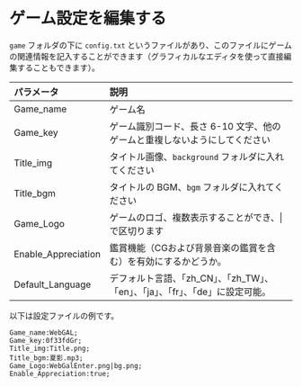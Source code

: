 # ゲーム設定を編集する

`game` フォルダの下に `config.txt` というファイルがあり、このファイルにゲームの関連情報を記入することができます（グラフィカルなエディタを使って直接編集することもできます）。

| パラメータ | 説明 |
| :------------ | :----------------------------------------------- |
| Game_name | ゲーム名 |
| Game_key | ゲーム識別コード、長さ 6-10 文字、他のゲームと重複しないようにしてください |
| Title_img | タイトル画像、`background` フォルダに入れてください |
| Title_bgm | タイトルの BGM、`bgm` フォルダに入れてください |
| Game_Logo | ゲームのロゴ、複数表示することができ、\| で区切ります |
| Enable_Appreciation     | 鑑賞機能（CGおよび背景音楽の鑑賞を含む）を有効にするかどうか。    |
| Default_Language     | デフォルト言語、「zh_CN」、「zh_TW」、「en」、「ja」、「fr」、「de」に設定可能。 |

以下は設定ファイルの例です。

``` text
Game_name:WebGAL;
Game_key:0f33fdGr;
Title_img:Title.png;
Title_bgm:夏影.mp3;
Game_Logo:WebGalEnter.png|bg.png;
Enable_Appreciation:true;
```
